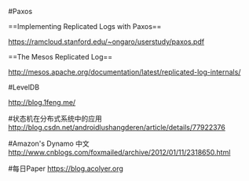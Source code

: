 #Paxos

==Implementing Replicated Logs with Paxos==

https://ramcloud.stanford.edu/~ongaro/userstudy/paxos.pdf

==The Mesos Replicated Log==

http://mesos.apache.org/documentation/latest/replicated-log-internals/

#LevelDB

http://blog.1feng.me/

#状态机在分布式系统中的应用
http://blog.csdn.net/androidlushangderen/article/details/77922376

#Amazon's Dynamo 中文
http://www.cnblogs.com/foxmailed/archive/2012/01/11/2318650.html


#每日Paper
https://blog.acolyer.org